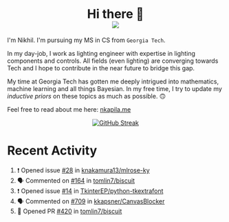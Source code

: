 <h1 align="center">Hi there 👋
<div align="center">
  <a href="https://github.com/nkapila6">
    <img src="https://visitcount.itsvg.in/api?id=nkapila6&label=Profile%20Views&color=12&icon=0&pretty=false" />
  </a>
</div></h1>

I'm Nikhil. I'm pursuing my MS in CS from `Georgia Tech`.

In my day-job, I work as lighting engineer with expertise in lighting components and controls. All fields (even lighting) are converging towards Tech and I hope to contribute in the near future to bridge this gap.

My time at Georgia Tech has gotten me deeply intrigued into mathematics, machine learning and all things Bayesian. In my free time, I try to update my *inductive priors* on these topics as much as possible. 🙃

Feel free to read about me here: [nkapila.me](https://nkapila.me)

<div align="center">
<a href="https://git.io/streak-stats"><img src="https://github-readme-streak-stats.herokuapp.com?user=nkapila6&theme=humoris&date_format=j%2Fn%5B%2FY%5D&mode=weekly&hide_current_streak=true" alt="GitHub Streak" /></a>
</div>

# Recent Activity
<!--START_SECTION:activity-->
1. ❗ Opened issue [#28](https://github.com/knakamura13/mlrose-ky/issues/28) in [knakamura13/mlrose-ky](https://github.com/knakamura13/mlrose-ky)
2. 🗣 Commented on [#164](https://github.com/tomlin7/biscuit/issues/164#issuecomment-2413174504) in [tomlin7/biscuit](https://github.com/tomlin7/biscuit)
3. ❗ Opened issue [#14](https://github.com/TkinterEP/python-tkextrafont/issues/14) in [TkinterEP/python-tkextrafont](https://github.com/TkinterEP/python-tkextrafont)
4. 🗣 Commented on [#709](https://github.com/kkapsner/CanvasBlocker/issues/709#issuecomment-2411702345) in [kkapsner/CanvasBlocker](https://github.com/kkapsner/CanvasBlocker)
5. 💪 Opened PR [#420](https://github.com/tomlin7/biscuit/pull/420) in [tomlin7/biscuit](https://github.com/tomlin7/biscuit)
<!--END_SECTION:activity-->